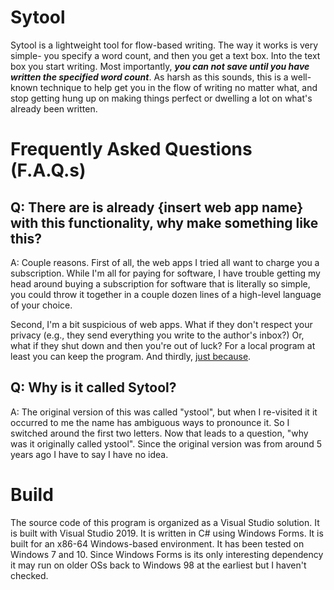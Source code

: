 # Sytool
Sytool is a lightweight tool for flow-based writing. The way it works is very simple- you specify a word count, and then you get a text box. Into the text box you start writing. Most importantly, ***you can not save until you have written the specified word count***. As harsh as this sounds, this is a well-known technique to help get you in the flow of writing no matter what, and stop getting hung up on making things perfect or dwelling a lot on what's already been written. 

# Frequently Asked Questions (F.A.Q.s)
## Q: There are is already {insert web app name} with this functionality, why make something like this?
A: Couple reasons. First of all, the web apps I tried all want to charge you a subscription. While I'm all for paying for software, I have trouble getting my head around buying a subscription for software that is literally so simple, you could throw it together in a couple dozen lines of a high-level language of your choice. 

Second, I'm a bit suspicious of web apps. What if they don't respect your privacy (e.g., they send everything you write to the author's inbox?) Or, what if they shut down and then you're out of luck? For a local program at least you can keep the program. And thirdly, [just because](https://www.robinsloan.com/notes/home-cooked-app/).

## Q: Why is it called Sytool?
A: The original version of this was called "ystool", but when I re-visited it it occurred to me the name has ambiguous ways to pronounce it. So I switched around the first two letters. Now that leads to a question, "why was it originally called ystool". Since the original version was from around 5 years ago I have to say I have no idea.

# Build
The source code of this program is organized as a Visual Studio solution. It is built with Visual Studio 2019. It is written in C# using Windows Forms. It is built for an x86-64 Windows-based environment. It has been tested on Windows 7 and 10. Since Windows Forms is its only interesting dependency it may run on older OSs back to Windows 98 at the earliest but I haven't checked.
